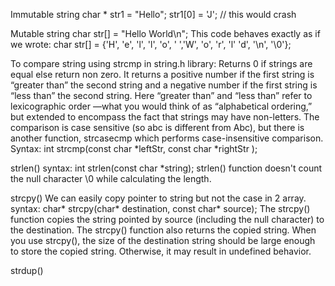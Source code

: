 Immutable string
char * str1 = "Hello";
str1[0] = 'J';  // this would crash

Mutable string
char str[] = "Hello World\n";
This code behaves exactly as if we wrote:
char str[] = {'H', 'e', 'l', 'l', 'o', ' ','W', 'o', 'r', 'l'  'd', '\n', '\0'};

To compare string using strcmp in string.h library:
Returns 0 if strings are equal else return non zero.
It returns a positive number if the first string is “greater than” the second string and a negative number if the first string is “less than” the second string.
Here “greater than” and “less than” refer to lexicographic order —what you would think of as “alphabetical ordering,” but extended to encompass the fact that strings may have non-letters. The comparison is case sensitive (so abc is different from Abc), but there is another function, strcasecmp which performs case-insensitive comparison.
Syntax: int strcmp(const char *leftStr, const char *rightStr );

strlen()
syntax: int strlen(const char *string);
strlen() function doesn't count the null character \0 while calculating the length.

strcpy()
We can easily copy pointer to string but not the case in 2 array.
syntax: char* strcpy(char* destination, const char* source);
The strcpy() function copies the string pointed by source (including the null character) to the destination.
The strcpy() function also returns the copied string.
When you use strcpy(), the size of the destination string should be large enough to store the copied string. Otherwise, it may result in undefined behavior.

strdup()

